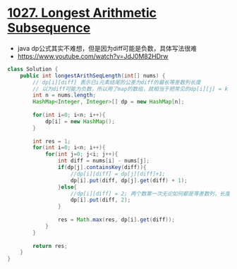 # [1027. Longest Arithmetic Subsequence](https://leetcode.com/problems/longest-arithmetic-subsequence/)

* java dp公式其实不难想，但是因为diff可能是负数，具体写法很难
* https://www.youtube.com/watch?v=JdJ0M82HDrw

```java
class Solution {
    public int longestArithSeqLength(int[] nums) {
        // dp[i][diff] 表示已i元素结尾的公差为diff的最长等差数列长度
        // 以为diff可能为负数，所以用了map的数组，就相当于把常见的dp[i][j] = k 换成了dp[i, {j, k}]
        int n = nums.length;
        HashMap<Integer, Integer>[] dp = new HashMap[n];
        
        for(int i=0; i<n; i++){
            dp[i] = new HashMap();
        }
        
        int res = 1;
        for(int i=0; i<n; i++){
            for(int j=0; j<i; j++){
                int diff = nums[i] - nums[j];
                if(dp[j].containsKey(diff)){
                    //dp[i][diff] = dp[j][diff]+1;
                    dp[i].put(diff, dp[j].get(diff) + 1);
                }else{
                    //dp[i][diff] = 2; 两个数第一次无论如何都是等差数列，长度为2
                    dp[i].put(diff, 2); 
                }
                
                res = Math.max(res, dp[i].get(diff));
            }
        }
        
        return res; 
    }
}

```
